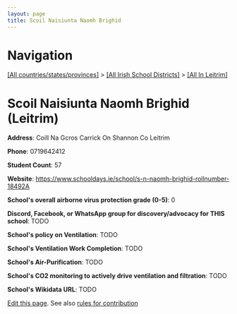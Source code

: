 ```yaml
---
layout: page
title: Scoil Naisiunta Naomh Brighid
---
```

# Navigation

[[All countries/states/provinces]](../../..) > [[All Irish School Districts]](../..) > [[All In Leitrim]](..)

# Scoil Naisiunta Naomh Brighid (Leitrim)

**Address**: Coill Na Gcros Carrick On Shannon Co Leitrim

**Phone**: 0719642412

**Student Count**: 57

**Website**: <https://www.schooldays.ie/school/s-n-naomh-brighid-rollnumber-18492A>

**School's overall airborne virus protection grade (0-5)**: 0

**Discord, Facebook, or WhatsApp group for discovery/advocacy for THIS school**: TODO

**School's policy on Ventilation**: TODO

**School's Ventilation Work Completion**: TODO

**School's Air-Purification**: TODO

**School's CO2 monitoring to actively drive ventilation and filtration**: TODO

**School's Wikidata URL**: TODO


[Edit this page](https://github.com/ventilate-schools/Ireland/edit/main/./Leitrim/Scoil_Naisiunta_Naomh_Brighid.md). See also [rules for contribution](../../../contribution-rules/)